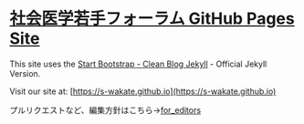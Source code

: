 # [社会医学若手フォーラム GitHub Pages Site](https://s-wakate.github.io)

This site uses the [Start Bootstrap - Clean Blog Jekyll](https://startbootstrap.com/theme/clean-blog-jekyll) - Official Jekyll Version.

Visit our site at: [https://s-wakate.github.io](https://s-wakate.github.io)

プルリクエストなど、編集方針はこちら→[for_editors](./for_editors)
